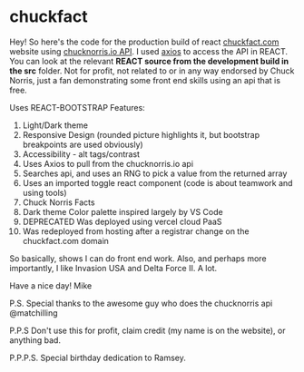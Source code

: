 # chuckfact
Hey! So here's the code for the production build of react [chuckfact.com](https://www.chuckfact.com) website using [chucknorris.io API](https://api.chucknorris.io/). I used [axios](https://www.npmjs.com/package/react-axios?activeTab=readme) to access the API in REACT.
You can look at the relevant **REACT source from the development build in the src** folder. Not for profit, not related to or in any way endorsed by Chuck Norris, just a fan demonstrating some front end skills using an api that is free. 

Uses REACT-BOOTSTRAP
Features:
1. Light/Dark theme
2. Responsive Design (rounded picture highlights it, but bootstrap breakpoints are used obviously)
3. Accessibility - alt tags/contrast
4. Uses Axios to pull from the chucknorris.io api
5. Searches api, and uses an RNG to pick a value from the returned array
6. Uses an imported toggle react component (code is about teamwork and using tools)
7. Chuck Norris Facts
8. Dark theme Color palette inspired largely by VS Code
9. DEPRECATED Was deployed using vercel cloud PaaS
10. Was redeployed from hosting after a registrar change on the chuckfact.com domain

So basically, shows I can do front end work. Also, and perhaps more importantly, I like Invasion USA and Delta Force II. A lot.

Have a nice day!
Mike

P.S. Special thanks to the awesome guy who does the chucknorris api @matchilling

P.P.S Don't use this for profit, claim credit (my name is on the website), or anything bad.

P.P.P.S. Special birthday dedication to Ramsey.
